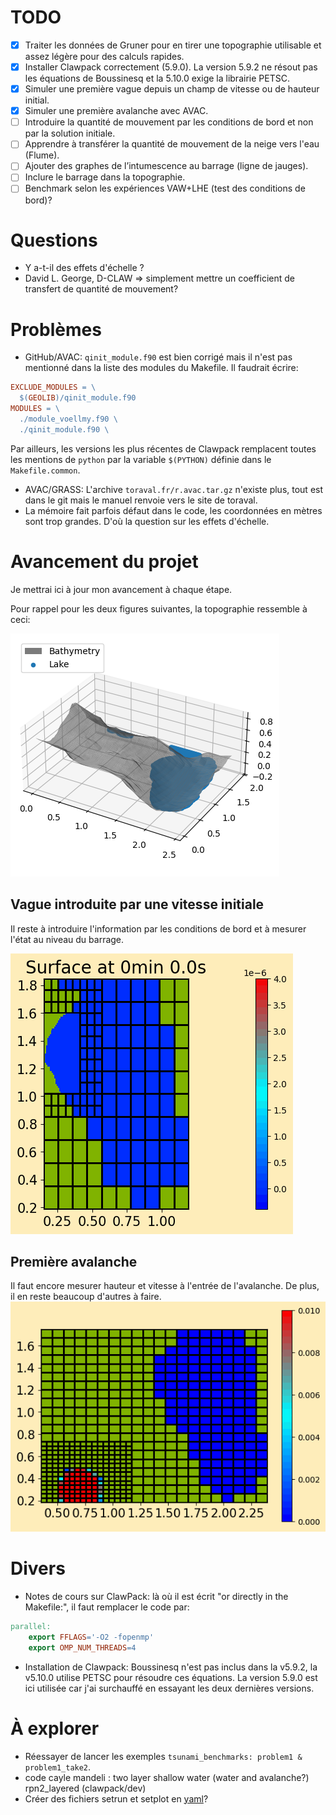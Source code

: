 # TODO
- [x] Traiter les données de Gruner pour en tirer une topographie utilisable et assez légère pour des calculs rapides.
- [x] Installer Clawpack correctement (5.9.0). La version 5.9.2 ne résout pas les équations de Boussinesq et la 5.10.0 exige la librairie PETSC.
- [x] Simuler une première vague depuis un champ de vitesse ou de hauteur initial.
- [x] Simuler une première avalanche avec AVAC.
- [ ] Introduire la quantité de mouvement par les conditions de bord et non par la solution initiale.
- [ ] Apprendre à transférer la quantité de mouvement de la neige vers l'eau (Flume).
- [ ] Ajouter des graphes de l’intumescence au barrage (ligne de jauges).
- [ ] Inclure le barrage dans la topographie.
- [ ] Benchmark selon les expériences VAW+LHE (test des conditions de bord)?

# Questions
- Y a-t-il des effets d'échelle ?
- David L. George, D-CLAW => simplement mettre un coefficient de transfert de quantité de mouvement?

# Problèmes
- GitHub/AVAC: `qinit_module.f90` est bien corrigé mais il n'est pas mentionné dans la liste des modules du Makefile. Il faudrait écrire:
```Makefile
EXCLUDE_MODULES = \
  $(GEOLIB)/qinit_module.f90
MODULES = \
  ./module_voellmy.f90 \
  ./qinit_module.f90 \
```
Par ailleurs, les versions les plus récentes de Clawpack remplacent toutes les mentions de `python` par la variable `$(PYTHON)` définie dans le `Makefile.common`.
- AVAC/GRASS: L'archive `toraval.fr/r.avac.tar.gz` n'existe plus, tout est dans le git mais le manuel renvoie vers le site de toraval.
- La mémoire fait parfois défaut dans le code, les coordonnées en mètres sont trop grandes. D'où la question sur les effets d'échelle.

# Avancement du projet
Je mettrai ici à jour mon avancement à chaque étape.

Pour rappel pour les deux figures suivantes, la topographie ressemble à ceci:

<img src="AVAC/Topography_bckp.png">

## Vague introduite par une vitesse initiale
Il reste à introduire l'information par les conditions de bord et à mesurer l'état au niveau du barrage.

<img src="Tsunami/movie.gif"/>

## Première avalanche
Il faut encore mesurer hauteur et vitesse à l'entrée de l'avalanche.
De plus, il en reste beaucoup d'autres à faire.
<img src="AVAC/movie.gif"/>

# Divers
- Notes de cours sur ClawPack: là où il est écrit "or directly in the Makefile:", il faut remplacer le code par:
```Makefile
parallel:
	export FFLAGS='-O2 -fopenmp'
	export OMP_NUM_THREADS=4
```
- Installation de Clawpack: Boussinesq n'est pas inclus dans la v5.9.2, la v5.10.0 utilise PETSC pour résoudre ces équations. La version 5.9.0 est ici utilisée car j'ai surchauffé en essayant les deux dernières versions.

# À explorer 
- Réessayer de lancer les exemples `tsunami_benchmarks: problem1 & problem1_take2`.
- code cayle mandeli : two layer shallow water (water and avalanche?) rpn2_layered (clawpack/dev)
- Créer des fichiers setrun et setplot en [yaml](https://python.land/data-processing/python-yaml)?